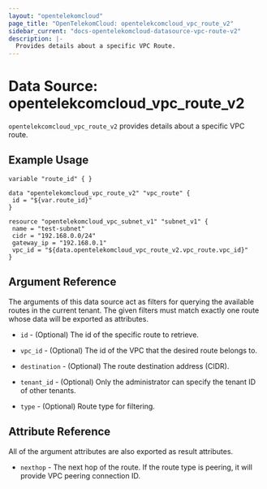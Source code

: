 ```yaml
---
layout: "opentelekomcloud"
page_title: "OpenTelekomCloud: opentelekcomcloud_vpc_route_v2"
sidebar_current: "docs-opentelekomcloud-datasource-vpc-route-v2"
description: |-
  Provides details about a specific VPC Route.
---
```


# Data Source: opentelekcomcloud_vpc_route_v2

`opentelekcomcloud_vpc_route_v2` provides details about a specific VPC route.

## Example Usage

 ```hcl
 variable "route_id" { }

data "opentelekomcloud_vpc_route_v2" "vpc_route" {
  id = "${var.route_id}"
}

resource "opentelekomcloud_vpc_subnet_v1" "subnet_v1" {
  name = "test-subnet"
  cidr = "192.168.0.0/24"
  gateway_ip = "192.168.0.1"
  vpc_id = "${data.opentelekomcloud_vpc_route_v2.vpc_route.vpc_id}"
}

 ```

## Argument Reference

The arguments of this data source act as filters for querying the available
routes in the current tenant. The given filters must match exactly one
route whose data will be exported as attributes.

* `id` - (Optional) The id of the specific route to retrieve.

* `vpc_id` - (Optional) The id of the VPC that the desired route belongs to.

* `destination` - (Optional) The route destination address (CIDR).

* `tenant_id` - (Optional) Only the administrator can specify the tenant ID of other tenants.

* `type` - (Optional) Route type for filtering.

## Attribute Reference

All of the argument attributes are also exported as
result attributes.

* `nexthop` - The next hop of the route. If the route type is peering, it will provide VPC peering connection ID.